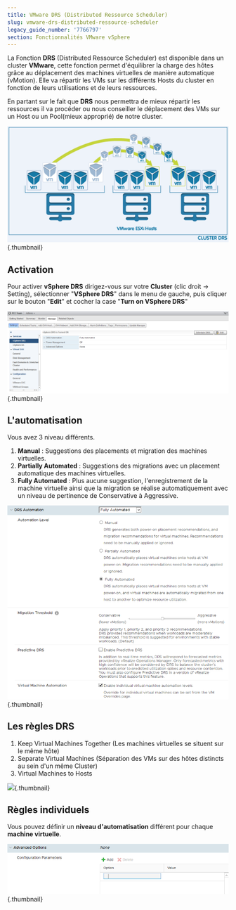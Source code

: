 ```yaml
---
title: VMware DRS (Distributed Ressource Scheduler)
slug: vmware-drs-distributed-ressource-scheduler
legacy_guide_number: '7766797'
section: Fonctionnalités VMware vSphere
---
```



La Fonction **DRS** (Distributed Ressource Scheduler) est disponible dans un cluster **VMware**, cette fonction permet d'équilibrer la charge des hôtes grâce au déplacement des machines virtuelles de manière automatique (vMotion). Elle va répartir les VMs sur les différents Hosts du cluster en fonction de leurs utilisations et de leurs ressources.

En partant sur le fait que **DRS** nous permettra de mieux répartir les ressources il va procéder ou nous conseiller le déplacement des VMs sur un Host ou un Pool(mieux approprié) de notre cluster.

![](images/drs0.png){.thumbnail}

Activation
----------

Pour activer **vSphere DRS** dirigez-vous sur votre **Cluster** (clic droit -&gt; Setting), sélectionner "**VSphere DRS**" dans le menu de gauche, puis cliquer sur le bouton "**Edit**" et cocher la case "**Turn on VSphere DRS**"

![](images/drs1.png){.thumbnail}

L'automatisation
----------------

Vous avez 3 niveau différents.

1.  **Manual** : Suggestions des placements et migration des machines virtuelles.
2.  **Partially Automated** : Suggestions des migrations avec un placement automatique des machines virtuelles.
3.  **Fully Automated** : Plus aucune suggestion, l'enregistrement de la machine virtuelle ainsi que la migration se réalise automatiquement avec un niveau de pertinence de Conservative à Aggressive.

![](images/drs2.png){.thumbnail}

Les règles DRS
--------------

1.  Keep Virtual Machines Together (Les machines virtuelles se situent sur le même hôte)
2.  Separate Virtual Machines (Séparation des VMs sur des hôtes distincts au sein d'un même Cluster)
3.  Virtual Machines to Hosts

![](images/drs4.png){.thumbnail}

Règles individuels
------------------

Vous pouvez définir un **niveau d'automatisation** différent pour chaque **machine virtuelle**.

![](images/drs5.png){.thumbnail}
